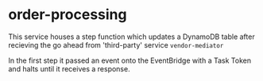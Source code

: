 # order-processing

This service houses a step function which updates a DynamoDB table after recieving the go ahead from 'third-party' service `vendor-mediator`

In the first step it passed an event onto the EventBridge with a Task Token and halts until it receives a response.
